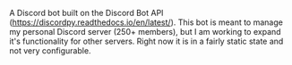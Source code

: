 A Discord bot built on the Discord Bot API (https://discordpy.readthedocs.io/en/latest/). This bot is meant to manage my personal Discord server (250+ members), but I am working to expand it's functionality for other servers. Right now it is in a fairly static state and not very configurable.
